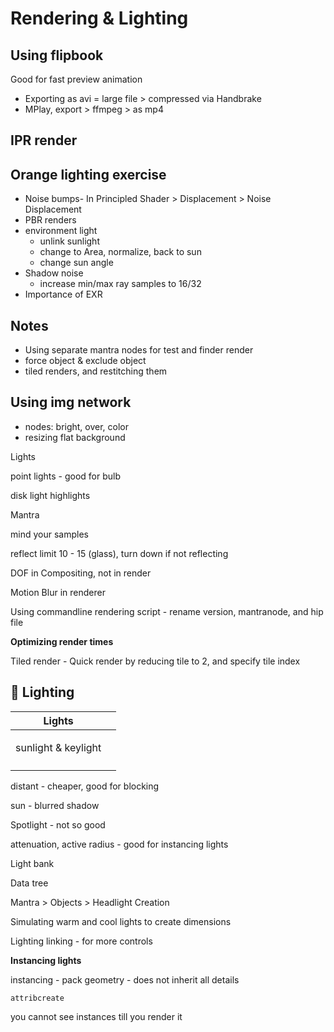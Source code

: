 # Rendering & Lighting

## **Using flipbook**

Good for fast preview animation

* Exporting as avi  = large file > compressed via Handbrake
* MPlay, export > ffmpeg > as mp4

## IPR render

## Orange lighting exercise&#x20;

* Noise bumps- In Principled Shader > Displacement > Noise Displacement
* PBR renders
* environment light
  * unlink sunlight
  * change to Area, normalize, back to sun
  * change sun angle
* Shadow noise
  * increase min/max ray samples to 16/32
* Importance of EXR

## **Notes**

* Using separate mantra nodes for test and finder render
* force object & exclude object
* tiled renders, and restitching them&#x20;

## Using img network

* nodes: bright, over, color
* resizing flat background

Lights

point lights - good for bulb

disk light highlights

Mantra

mind your samples

reflect limit 10 - 15 (glass), turn down if not reflecting

DOF in Compositing, not in render

Motion Blur in renderer

Using commandline rendering script - rename version, mantranode, and hip file

**Optimizing render times**

Tiled render - Quick render by reducing tile to 2, and specify tile index



## 🔦 Lighting

| Lights                                 |   |
| -------------------------------------- | - |
| <p>sunlight &#x26; keylight</p><p></p> |   |
|                                        |   |

distant - cheaper, good for blocking

sun - blurred shadow

Spotlight - not so good

attenuation, active radius - good for instancing lights

Light bank

Data tree

Mantra > Objects > Headlight Creation

Simulating warm and cool lights to create dimensions

Lighting linking - for more controls

**Instancing lights**

instancing - pack geometry - does not inherit all details

`attribcreate`

you cannot see instances till you render it

